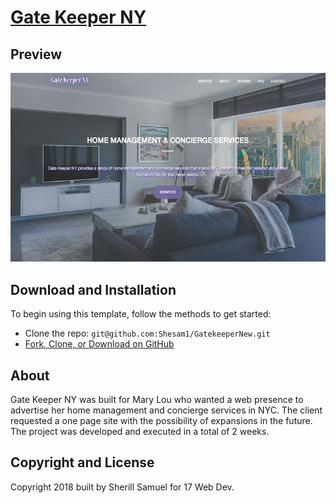 # [Gate Keeper NY](https://gatekeepernew.herokuapp.com/)

## Preview

[![Creative Preview](img/GatekeeperPreview.jpg)](https://gatekeepernew.herokuapp.com/)

## Download and Installation

To begin using this template, follow the methods to get started:
* Clone the repo: `git@github.com:Shesam1/GatekeeperNew.git`
* [Fork, Clone, or Download on GitHub](https://github.com/Shesam1/GatekeeperNew)

## About

Gate Keeper NY was built for Mary Lou who wanted a web presence to advertise her home management and concierge services in NYC. The client requested a one page site with the possibility of expansions in the future. The project was developed and executed in a total of 2 weeks.

## Copyright and License

Copyright 2018 built by Sherill Samuel for 17 Web Dev.
